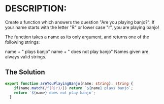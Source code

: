 # DESCRIPTION:
Create a function which answers the question "Are you playing banjo?".
If your name starts with the letter "R" or lower case "r", you are playing banjo!

The function takes a name as its only argument, and returns one of the following strings:

name + " plays banjo" 
name + " does not play banjo"
Names given are always valid strings.


## The Solution
``` typescript
export function areYouPlayingBanjo(name: string): string {
    if(name.match(/^(R|r)/)) return `${name} plays banjo`;
    return `${name} does not play banjo`;
  }
```
